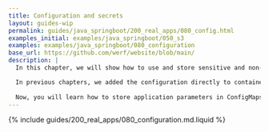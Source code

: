 ```yaml
---
title: Configuration and secrets
layout: guides-wip
permalink: guides/java_springboot/200_real_apps/080_config.html
examples_initial: examples/java_springboot/050_s3
examples: examples/java_springboot/080_configuration
base_url: https://github.com/werf/website/blob/main/
description: |
  In this chapter, we will show how to use and store sensitive and non-sensitive application configurations properly. 

  In previous chapters, we added the configuration directly to containers during the build or used the container's environment variables to pass parameters during the deployment.
  
  Now, you will learn how to store application parameters in ConfigMaps and Secrets for security and flexibility. We will show how you can use Helm chart values and werf secrets and discuss parameterization and configuration reuse approaches. In addition, you will learn how to store sensitive data along with the code in the application's Git repository.
---
```


{% include guides/200_real_apps/080_configuration.md.liquid %}
